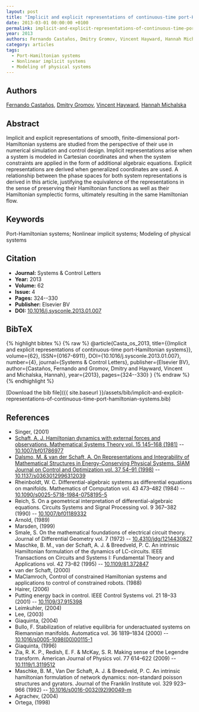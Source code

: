 ```yaml
---
layout: post
title: "Implicit and explicit representations of continuous-time port-Hamiltonian systems"
date: 2013-03-01 00:00:00 +0100
permalink: implicit-and-explicit-representations-of-continuous-time-port-hamiltonian-systems
year: 2013
authors: Fernando Castaños, Dmitry Gromov, Vincent Hayward, Hannah Michalska
category: articles
tags:
  - Port-Hamiltonian systems
  - Nonlinear implicit systems
  - Modeling of physical systems
---
```

 
## Authors
[Fernando Castaños](authors/fernando-castanos), [Dmitry Gromov](authors/dmitry-gromov), [Vincent Hayward](authors/vincent-hayward), [Hannah Michalska](authors/hannah-michalska)
 
## Abstract
Implicit and explicit representations of smooth, finite-dimensional port-Hamiltonian systems are studied from the perspective of their use in numerical simulation and control design. Implicit representations arise when a system is modeled in Cartesian coordinates and when the system constraints are applied in the form of additional algebraic equations. Explicit representations are derived when generalized coordinates are used. A relationship between the phase spaces for both system representations is derived in this article, justifying the equivalence of the representations in the sense of preserving their Hamiltonian functions as well as their Hamiltonian symplectic forms, ultimately resulting in the same Hamiltonian flow.
 
## Keywords
Port-Hamiltonian systems; Nonlinear implicit systems; Modeling of physical systems
 
## Citation
- **Journal:** Systems &amp; Control Letters
- **Year:** 2013
- **Volume:** 62
- **Issue:** 4
- **Pages:** 324--330
- **Publisher:** Elsevier BV
- **DOI:** [10.1016/j.sysconle.2013.01.007](https://doi.org/10.1016/j.sysconle.2013.01.007)
 
## BibTeX
{% highlight bibtex %}
{% raw %}
@article{Casta_os_2013,
  title={{Implicit and explicit representations of continuous-time port-Hamiltonian systems}},
  volume={62},
  ISSN={0167-6911},
  DOI={10.1016/j.sysconle.2013.01.007},
  number={4},
  journal={Systems &amp; Control Letters},
  publisher={Elsevier BV},
  author={Castaños, Fernando and Gromov, Dmitry and Hayward, Vincent and Michalska, Hannah},
  year={2013},
  pages={324--330}
}
{% endraw %}
{% endhighlight %}
 
[Download the bib file]({{ site.baseurl }}/assets/bib/implicit-and-explicit-representations-of-continuous-time-port-hamiltonian-systems.bib)
 
## References
- Singer, (2001)
- [Schaft, A. J. Hamiltonian dynamics with external forces and observations. Mathematical Systems Theory vol. 15 145–168 (1981)](hamiltonian-dynamics-with-external-forces-and-observations) -- [10.1007/bf01786977](https://doi.org/10.1007/bf01786977)
- [Dalsmo, M. & van der Schaft, A. On Representations and Integrability of Mathematical Structures in Energy-Conserving Physical Systems. SIAM Journal on Control and Optimization vol. 37 54–91 (1998)](on-representations-and-integrability-of-mathematical-structures-in-energy-conserving-physical-systems) -- [10.1137/s0363012996312039](https://doi.org/10.1137/s0363012996312039)
- Rheinboldt, W. C. Differential-algebraic systems as differential equations on manifolds. Mathematics of Computation vol. 43 473–482 (1984) -- [10.1090/s0025-5718-1984-0758195-5](https://doi.org/10.1090/s0025-5718-1984-0758195-5)
- Reich, S. On a geometrical interpretation of differential-algebraic equations. Circuits Systems and Signal Processing vol. 9 367–382 (1990) -- [10.1007/bf01189332](https://doi.org/10.1007/bf01189332)
- Arnold, (1989)
- Marsden, (1999)
- Smale, S. On the mathematical foundations of electrical circuit theory. Journal of Differential Geometry vol. 7 (1972) -- [10.4310/jdg/1214430827](https://doi.org/10.4310/jdg/1214430827)
- Maschke, B. M., van der Schaft, A. J. & Breedveld, P. C. An intrinsic Hamiltonian formulation of the dynamics of LC-circuits. IEEE Transactions on Circuits and Systems I: Fundamental Theory and Applications vol. 42 73–82 (1995) -- [10.1109/81.372847](https://doi.org/10.1109/81.372847)
- van der Schaft, (2000)
- MaClamroch, Control of constrained Hamiltonian systems and applications to control of constrained robots. (1988)
- Hairer, (2006)
- Putting energy back in control. IEEE Control Systems vol. 21 18–33 (2001) -- [10.1109/37.915398](https://doi.org/10.1109/37.915398)
- Leimkuhler, (2004)
- Lee, (2003)
- Giaquinta, (2004)
- Bullo, F. Stabilization of relative equilibria for underactuated systems on Riemannian manifolds. Automatica vol. 36 1819–1834 (2000) -- [10.1016/s0005-1098(00)00115-1](https://doi.org/10.1016/s0005-1098(00)00115-1)
- Giaquinta, (1996)
- Zia, R. K. P., Redish, E. F. & McKay, S. R. Making sense of the Legendre transform. American Journal of Physics vol. 77 614–622 (2009) -- [10.1119/1.3119512](https://doi.org/10.1119/1.3119512)
- Maschke, B. M., Van Der Schaft, A. J. & Breedveld, P. C. An intrinsic hamiltonian formulation of network dynamics: non-standard poisson structures and gyrators. Journal of the Franklin Institute vol. 329 923–966 (1992) -- [10.1016/s0016-0032(92)90049-m](https://doi.org/10.1016/s0016-0032(92)90049-m)
- Agrachev, (2004)
- Ortega, (1998)


